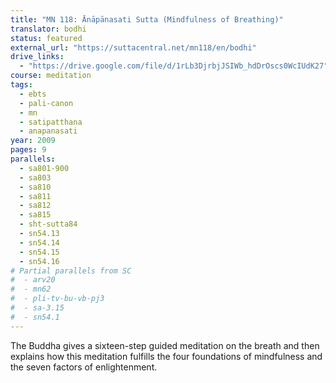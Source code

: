 ```yaml
---
title: "MN 118: Ānāpānasati Sutta (Mindfulness of Breathing)"
translator: bodhi
status: featured
external_url: "https://suttacentral.net/mn118/en/bodhi"
drive_links:
  - "https://drive.google.com/file/d/1rLb3DjrbjJSIWb_hdDrOscs0WcIUdK27"
course: meditation
tags:
  - ebts
  - pali-canon
  - mn
  - satipatthana
  - anapanasati
year: 2009
pages: 9
parallels:
  - sa801-900
  - sa803
  - sa810
  - sa811
  - sa812
  - sa815
  - sht-sutta84
  - sn54.13
  - sn54.14
  - sn54.15
  - sn54.16
# Partial parallels from SC
#  - arv20
#  - mn62
#  - pli-tv-bu-vb-pj3
#  - sa-3.15
#  - sn54.1
---
```


The Buddha gives a sixteen-step guided meditation on the breath and then explains how this meditation fulfills the four foundations of mindfulness and the seven factors of enlightenment.
